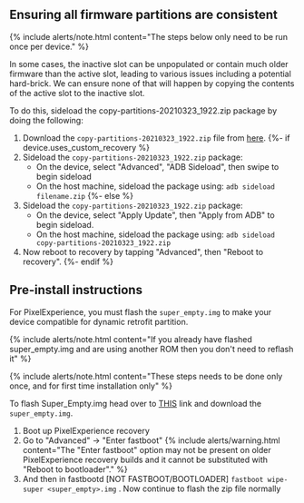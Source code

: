 ## Ensuring all firmware partitions are consistent

{% include alerts/note.html content="The steps below only need to be run once per device." %}

In some cases, the inactive slot can be unpopulated or contain much older firmware than the active slot, leading to various issues including a potential hard-brick. We can ensure none of that will happen by copying the contents of the active slot to the inactive slot.

To do this, sideload the copy-partitions-20210323_1922.zip package by doing the following:

1. Download the `copy-partitions-20210323_1922.zip` file from [here](https://github.com/PixelExperience-Devices/blobs/blob/main/copy-partitions-20210323_1922.zip?raw=true).
   {%- if device.uses_custom_recovery %}
2. Sideload the `copy-partitions-20210323_1922.zip` package:
   * On the device, select "Advanced", "ADB Sideload", then swipe to begin sideload
   * On the host machine, sideload the package using: `adb sideload filename.zip`
     {%- else %}
3. Sideload the `copy-partitions-20210323_1922.zip` package:
   * On the device, select "Apply Update", then "Apply from ADB" to begin sideload.
   * On the host machine, sideload the package using: `adb sideload copy-partitions-20210323_1922.zip`
4. Now reboot to recovery by tapping "Advanced", then "Reboot to recovery".
   {%- endif %}

## Pre-install instructions

For PixelExperience, you must flash the `super_empty.img` to make your device compatible for dynamic retrofit partition.

{% include alerts/note.html content="If you already have flashed super_empty.img and are using another ROM then you don't need to reflash it" %}

{% include alerts/note.html content="These steps needs to be done only once, and for first time installation only" %}

To flash Super_Empty.img head over to [THIS](https://wiki-blobs-dl.pixelexperience.org/wiki_blobs_jasmine_sprout/main/android-13/super_empty.img) link and download the `super_empty.img`.

1. Boot up PixelExperience recovery
2. Go to "Advanced" -> "Enter fastboot"
   {% include alerts/warning.html content="The \"Enter fastboot\" option may not be present on older PixelExperience recovery builds and it cannot be substituted with \"Reboot to bootloader\"." %}
3. And then in fastbootd [NOT FASTBOOT/BOOTLOADER] `fastboot wipe-super <super_empty>.img` . Now continue to flash the zip file normally
